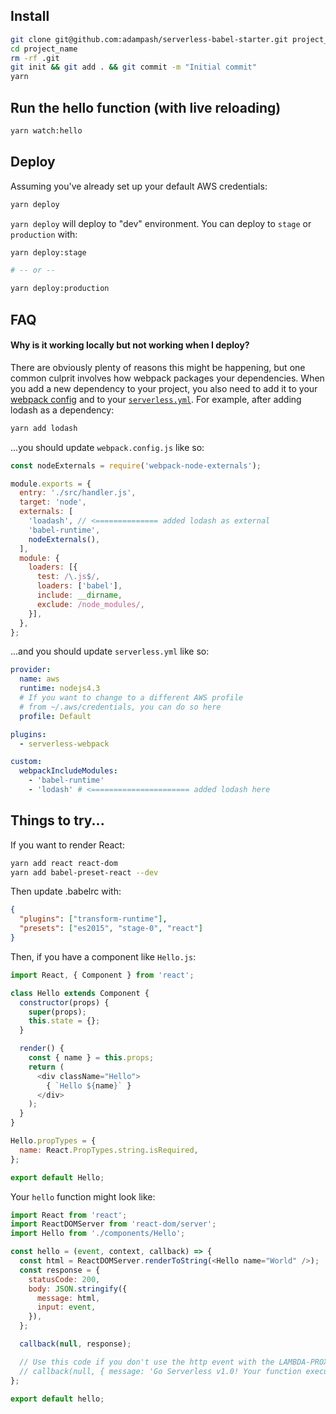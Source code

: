 ## Install

```bash
git clone git@github.com:adampash/serverless-babel-starter.git project_name
cd project_name
rm -rf .git
git init && git add . && git commit -m "Initial commit"
yarn
```

## Run the hello function (with live reloading)

```bash
yarn watch:hello
```

## Deploy

Assuming you've already set up your default AWS credentials:

```bash
yarn deploy
```

`yarn deploy` will deploy to "dev" environment. You can deploy to `stage` or `production`
with:

```bash
yarn deploy:stage

# -- or --

yarn deploy:production
```

## FAQ

#### Why is it working locally but not working when I deploy?

There are obviously plenty of reasons this might be happening, but one common culprit
involves how webpack packages your dependencies. When you add a new dependency to your
project, you also need to add it to your [webpack config](webpack.config.js#L7) and to
your [`serverless.yml`](serverless.yml). For example, after adding lodash as a dependency:

```bash
yarn add lodash
```

...you should update `webpack.config.js` like so:

```javascript
const nodeExternals = require('webpack-node-externals');

module.exports = {
  entry: './src/handler.js',
  target: 'node',
  externals: [
    'loadash', // <============== added lodash as external
    'babel-runtime',
    nodeExternals(),
  ],
  module: {
    loaders: [{
      test: /\.js$/,
      loaders: ['babel'],
      include: __dirname,
      exclude: /node_modules/,
    }],
  },
};
```

...and you should update `serverless.yml` like so:

```yaml
provider:
  name: aws
  runtime: nodejs4.3
  # If you want to change to a different AWS profile
  # from ~/.aws/credentials, you can do so here
  profile: Default 

plugins:
  - serverless-webpack

custom:
  webpackIncludeModules:
    - 'babel-runtime'
    - 'lodash' # <====================== added lodash here
```


## Things to try...

If you want to render React:

```bash
yarn add react react-dom
yarn add babel-preset-react --dev
```

Then update .babelrc with:

```json
{
  "plugins": ["transform-runtime"],
  "presets": ["es2015", "stage-0", "react"]
}
```

Then, if you have a component like `Hello.js`:

```javascript
import React, { Component } from 'react';

class Hello extends Component {
  constructor(props) {
    super(props);
    this.state = {};
  }

  render() {
    const { name } = this.props;
    return (
      <div className="Hello">
        { `Hello ${name}` }
      </div>
    );
  }
}

Hello.propTypes = {
  name: React.PropTypes.string.isRequired,
};

export default Hello;
```

Your `hello` function might look like:

```javascript
import React from 'react';
import ReactDOMServer from 'react-dom/server';
import Hello from './components/Hello';

const hello = (event, context, callback) => {
  const html = ReactDOMServer.renderToString(<Hello name="World" />);
  const response = {
    statusCode: 200,
    body: JSON.stringify({
      message: html,
      input: event,
    }),
  };

  callback(null, response);

  // Use this code if you don't use the http event with the LAMBDA-PROXY integration
  // callback(null, { message: 'Go Serverless v1.0! Your function executed successfully!', event });
};

export default hello;
```
